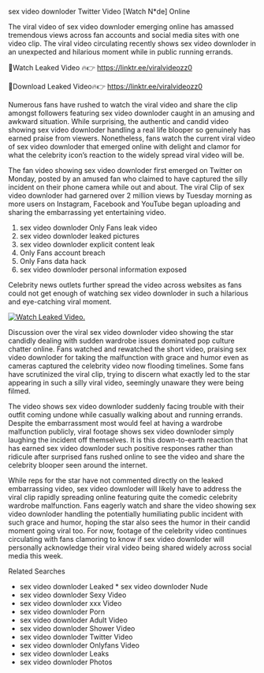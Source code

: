 ﻿sex video downloder Twitter Video [Watch N*de] Online

The viral video of ﻿sex video downloder emerging online has amassed tremendous views across fan accounts and social media sites with one video clip. The viral video circulating recently shows ﻿sex video downloder in an unexpected and hilarious moment while in public running errands. 

🔴Watch Leaked Video 🔥👉  https://linktr.ee/viralvideozz0 

🔴Download Leaked Video🔥👉  https://linktr.ee/viralvideozz0 

Numerous fans have rushed to watch the viral video and share the clip amongst followers featuring ﻿sex video downloder caught in an amusing and awkward situation. While surprising, the authentic and candid video showing ﻿sex video downloder handling a real life blooper so genuinely has earned praise from viewers. Nonetheless, fans watch the current viral video of ﻿sex video downloder that emerged online with delight and clamor for what the celebrity icon’s reaction to the widely spread viral video will be.

The fan video showing ﻿sex video downloder first emerged on Twitter on Monday, posted by an amused fan who claimed to have captured the silly incident on their phone camera while out and about. The viral Clip of ﻿sex video downloder had garnered over 2 million views by Tuesday morning as more users on Instagram, Facebook and YouTube began uploading and sharing the embarrassing yet entertaining video. 

1. ﻿sex video downloder Only Fans leak video
2. ﻿sex video downloder leaked pictures
3. ﻿sex video downloder explicit content leak
4. Only Fans account breach
5. Only Fans data hack
6. ﻿sex video downloder personal information exposed

Celebrity news outlets further spread the video across websites as fans could not get enough of watching ﻿sex video downloder in such a hilarious and eye-catching viral moment. 

[![Watch Leaked Video.](https://miro.medium.com/v2/resize:fit:828/format:webp/1*cilzJN44JGOrTw9NJCrNHA.gif "Watch Leaked Video")](https://linktr.ee/viralvideozz0)

Discussion over the viral ﻿sex video downloder video showing the star candidly dealing with sudden wardrobe issues dominated pop culture chatter online. Fans watched and rewatched the short video, praising ﻿sex video downloder for taking the malfunction with grace and humor even as cameras captured the celebrity video now flooding timelines. Some fans have scrutinized the viral clip, trying to discern what exactly led to the star appearing in such a silly viral video, seemingly unaware they were being filmed.

The video shows ﻿sex video downloder suddenly facing trouble with their outfit coming undone while casually walking about and running errands. Despite the embarrassment most would feel at having a wardrobe malfunction publicly, viral footage shows ﻿sex video downloder simply laughing the incident off themselves. It is this down-to-earth reaction that has earned ﻿sex video downloder such positive responses rather than ridicule after surprised fans rushed online to see the video and share the celebrity blooper seen around the internet.  

While reps for the star have not commented directly on the leaked embarrassing video, ﻿sex video downloder will likely have to address the viral clip rapidly spreading online featuring quite the comedic celebrity wardrobe malfunction. Fans eagerly watch and share the video showing ﻿sex video downloder handling the potentially humiliating public incident with such grace and humor, hoping the star also sees the humor in their candid moment going viral too. For now, footage of the celebrity video continues circulating with fans clamoring to know if ﻿sex video downloder will personally acknowledge their viral video being shared widely across social media this week.

Related Searches
* ﻿sex video downloder Leaked
﻿* sex video downloder Nude
* ﻿sex video downloder Sexy Video
* ﻿sex video downloder xxx Video
* ﻿sex video downloder Porn
* ﻿sex video downloder Adult Video
* ﻿sex video downloder Shower Video
* ﻿sex video downloder Twitter Video
* ﻿sex video downloder Onlyfans Video
* ﻿sex video downloder Leaks
* ﻿sex video downloder Photos